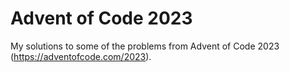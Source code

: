 # Advent of Code 2023

My solutions to some of the problems from Advent of Code 2023 (https://adventofcode.com/2023).